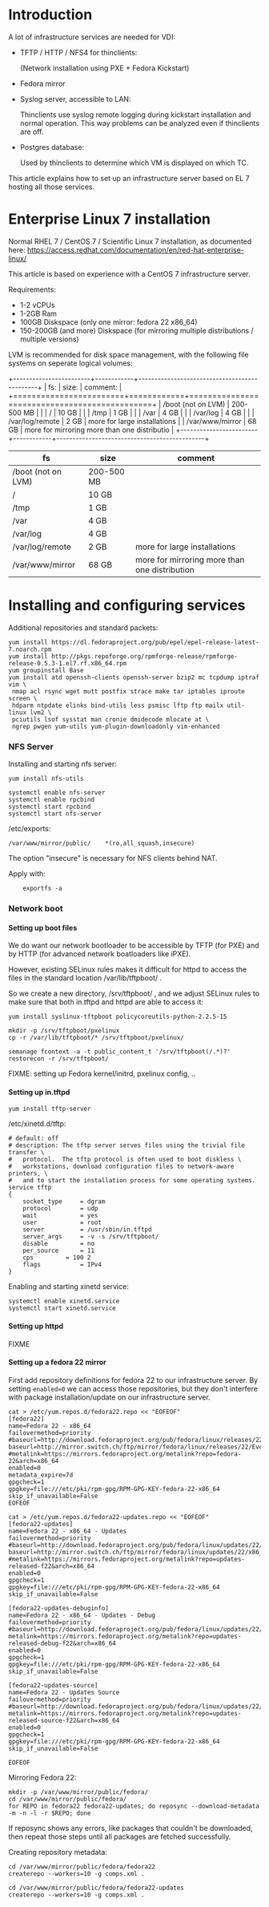 Introduction
==============
A lot of infrastructure services are needed for VDI:

* TFTP / HTTP / NFS4 for thinclients:

    (Network installation using PXE + Fedora Kickstart)

* Fedora mirror

* Syslog server, accessible to LAN:

    Thinclients use syslog remote logging during kickstart
    installation and normal operation. This way problems
    can be analyzed even if thinclients are off.

* Postgres database:

    Used by thinclients to determine which VM is displayed on which TC.


This article explains how to set up an infrastructure server based on EL 7
hosting all those services.


Enterprise Linux 7 installation
===============================
Normal RHEL 7 / CentOS 7 / Scientific Linux 7 installation, as documented here: 
https://access.redhat.com/documentation/en/red-hat-enterprise-linux/
    
This article is based on experience with a CentOS 7 infrastructure server.

Requirements:

* 1-2 vCPUs
* 1-2GB Ram
* 100GB Diskspace (only one mirror: fedora 22 x86_64)
* 150-200GB (and more) Diskspace (for mirroring multiple distributions / multiple versions)

LVM is recommended for disk space management, with the following 
file systems on seperate logical volumes:


+------------------------+------------+----------------------------------------------+
| fs:                    | size:      | comment:                                     |
+========================+============+==============================================+
| /boot (not on LVM)     | 200-500 MB |                                              |
| /                      | 10 GB      |                                              |
| /tmp			 | 1 GB       |                                              |
| /var                   | 4 GB       |                                              |
| /var/log		 | 4 GB       |                                              |
| /var/log/remote        | 2 GB       | more for large installations                 |
| /var/www/mirror        | 68 GB      | more for mirroring more than one distributio |
+------------------------+------------+----------------------------------------------+

| fs                     | size       | comment                                       |
| ---------------------- | ---------- | --------------------------------------------- |
| /boot (not on LVM)     | 200-500 MB |                                               |
| /                      | 10 GB      |                                               |
| /tmp			 | 1 GB       |                                               |
| /var                   | 4 GB       |                                               |
| /var/log		 | 4 GB       |                                               |
| /var/log/remote        | 2 GB       | more for large installations                  |
| /var/www/mirror        | 68 GB      | more for mirroring more than one distribution |


Installing and configuring services
===================================

Additional repositories and standard packets:
 
```
yum install https://dl.fedoraproject.org/pub/epel/epel-release-latest-7.noarch.rpm
yum install http://pkgs.repoforge.org/rpmforge-release/rpmforge-release-0.5.3-1.el7.rf.x86_64.rpm
yum groupinstall Base
yum install atd openssh-clients openssh-server bzip2 mc tcpdump iptraf vim \
 nmap acl rsync wget mutt postfix strace make tar iptables iproute screen \
 hdparm ntpdate elinks bind-utils less psmisc lftp ftp mailx util-linux lvm2 \
 pciutils lsof sysstat man cronie dmidecode mlocate at \
 ngrep pwgen yum-utils yum-plugin-downloadonly vim-enhanced

```


### NFS Server
Installing and starting nfs server:

```
yum install nfs-utils

systemctl enable nfs-server
systemctl enable rpcbind
systemctl start rpcbind
systemctl start nfs-server
```

/etc/exports:

```
/var/www/mirror/public/    *(ro,all_squash,insecure)
```

The option "insecure" is necessary for NFS clients behind NAT.

Apply with:

```
    exportfs -a
```

### Network boot
#### Setting up boot files
We do want our network bootloader to be accessible by TFTP (for PXE) 
and by HTTP (for advanced network boatloaders like iPXE). 

However, existing SELinux rules makes it difficult for httpd to access the
files in the standard location /var/lib/tftpboot/ .

So we create a new directory, /srv/tftpboot/ , and we adjust SELinux rules to
make sure that both in.tftpd and httpd are able to access it:

```
yum install syslinux-tftpboot policycoreutils-python-2.2.5-15

mkdir -p /srv/tftpboot/pxelinux
cp -r /var/lib/tftpboot/* /srv/tftpboot/pxelinux/

semanage fcontext -a -t public_content_t '/srv/tftpboot(/.*)?'
restorecon -r /srv/tftpboot/
```

FIXME: setting up Fedora kernel/initrd, pxelinux config, ..

#### Setting up in.tftpd
```
yum install tftp-server
``` 

/etc/xinetd.d/tftp:

``` 
# default: off
# description: The tftp server serves files using the trivial file transfer \
#	protocol.  The tftp protocol is often used to boot diskless \
#	workstations, download configuration files to network-aware printers, \
#	and to start the installation process for some operating systems.
service tftp
{
	socket_type		= dgram
	protocol		= udp
	wait			= yes
	user			= root
	server			= /usr/sbin/in.tftpd
	server_args		= -v -s /srv/tftpboot/
	disable			= no
	per_source		= 11
	cps			= 100 2
	flags			= IPv4
}
``` 

Enabling and starting xinetd service:

``` 
systemctl enable xinetd.service
systemctl start xinetd.service
``` 

#### Setting up httpd
FIXME

#### Setting up a fedora 22 mirror
First add repository definitions for fedora 22 to our infrastructure server.
By setting ```enabled=0``` we can access those repositories, but they don't
interfere with package installation/update on our infrastructure server.

``` 
cat > /etc/yum.repos.d/fedora22.repo << "EOFEOF"
[fedora22]
name=Fedora 22 - x86_64
failovermethod=priority
#baseurl=http://download.fedoraproject.org/pub/fedora/linux/releases/22/Everything/x86_64/os/
baseurl=http://mirror.switch.ch/ftp/mirror/fedora/linux/releases/22/Everything/x86_64/os/
#metalink=https://mirrors.fedoraproject.org/metalink?repo=fedora-22&arch=x86_64
enabled=0
metadata_expire=7d
gpgcheck=1
gpgkey=file:///etc/pki/rpm-gpg/RPM-GPG-KEY-fedora-22-x86_64
skip_if_unavailable=False
EOFEOF

cat > /etc/yum.repos.d/fedora22-updates.repo << "EOFEOF"
[fedora22-updates]
name=Fedora 22 - x86_64 - Updates
failovermethod=priority
#baseurl=http://download.fedoraproject.org/pub/fedora/linux/updates/22/x86_64/
baseurl=http://mirror.switch.ch/ftp/mirror/fedora/linux/updates/22/x86_64/
#metalink=https://mirrors.fedoraproject.org/metalink?repo=updates-released-f22&arch=x86_64
enabled=0
gpgcheck=1
gpgkey=file:///etc/pki/rpm-gpg/RPM-GPG-KEY-fedora-22-x86_64
skip_if_unavailable=False

[fedora22-updates-debuginfo]
name=Fedora 22 - x86_64 - Updates - Debug
failovermethod=priority
#baseurl=http://download.fedoraproject.org/pub/fedora/linux/updates/22/x86_64/debug/
metalink=https://mirrors.fedoraproject.org/metalink?repo=updates-released-debug-f22&arch=x86_64
enabled=0
gpgcheck=1
gpgkey=file:///etc/pki/rpm-gpg/RPM-GPG-KEY-fedora-22-x86_64
skip_if_unavailable=False

[fedora22-updates-source]
name=Fedora 22 - Updates Source
failovermethod=priority
#baseurl=http://download.fedoraproject.org/pub/fedora/linux/updates/22/SRPMS/
metalink=https://mirrors.fedoraproject.org/metalink?repo=updates-released-source-f22&arch=x86_64
enabled=0
gpgcheck=1
gpgkey=file:///etc/pki/rpm-gpg/RPM-GPG-KEY-fedora-22-x86_64
skip_if_unavailable=False

EOFEOF
``` 

Mirroring Fedora 22:

``` 
mkdir -p /var/www/mirror/public/fedora/
cd /var/www/mirror/public/fedora/
for REPO in fedora22 fedora22-updates; do reposync --download-metadata -m -n -l -r $REPO; done
``` 

If reposync shows any errors, like packages that couldn't be downloaded, then repeat those steps
until all packages are fetched successfully.

Creating repository metadata:

``` 
cd /var/www/mirror/public/fedora/fedora22
createrepo --workers=10 -g comps.xml .

cd /var/www/mirror/public/fedora/fedora22-updates
createrepo --workers=10 -g comps.xml .
``` 











